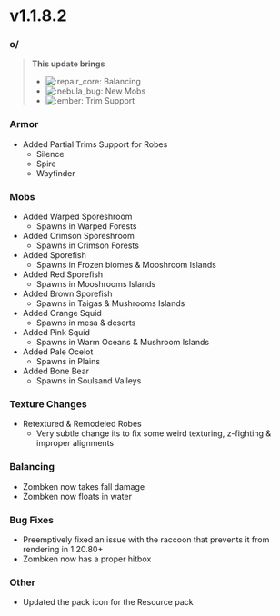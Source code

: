 # v1.1.8.2

### o/

> **This update brings**
>
> * ![:repair\_core:](https://cdn.discordapp.com/emojis/1172377906463375421.webp?size=56\&quality=lossless) Balancing
> * <img src="https://cdn.discordapp.com/emojis/1174855831473365044.webp?size=56&#x26;quality=lossless" alt=":nebula_bug:" data-size="line"> New Mobs
> * <img src="https://cdn.discordapp.com/emojis/1128223510771281981.webp?size=56&#x26;quality=lossless" alt=":ember:" data-size="line"> Trim Support

### **Armor**

* Added Partial Trims Support for Robes
  * Silence
  * Spire
  * Wayfinder

### **Mobs**

* Added Warped Sporeshroom
  * Spawns in Warped Forests
* Added Crimson Sporeshroom
  * Spawns in Crimson Forests
* Added Sporefish
  * Spawns in Frozen biomes & Mooshroom Islands
* Added Red Sporefish
  * Spawns in Mooshrooms Islands
* Added Brown Sporefish
  * Spawns in Taigas & Mushrooms Islands
* Added Orange Squid
  * Spawns in mesa & deserts
* Added Pink Squid
  * Spawns in Warm Oceans & Mushroom Islands
* Added Pale Ocelot
  * Spawns in Plains
* Added Bone Bear
  * Spawns in Soulsand Valleys

### **Texture Changes**

* Retextured & Remodeled Robes
  * Very subtle change its to fix some weird texturing, z-fighting & improper alignments

### **Balancing**

* Zombken now takes fall damage
* Zombken now floats in water

### **Bug Fixes**

* Preemptively fixed an issue with the raccoon that prevents it from rendering in 1.20.80+
* Zombken now has a proper hitbox

### **Other**

* Updated the pack icon for the Resource pack
